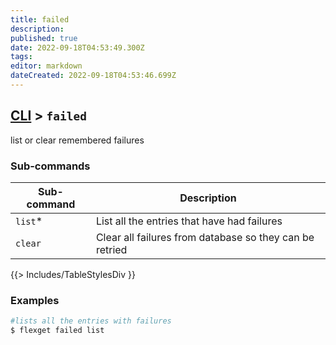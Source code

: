 ```yaml
---
title: failed
description: 
published: true
date: 2022-09-18T04:53:49.300Z
tags: 
editor: markdown
dateCreated: 2022-09-18T04:53:46.699Z
---
```


## [CLI](/CLI) > `failed`
list or clear remembered failures

### Sub-commands
| Sub-command | Description |
| --- | --- |
| `list`* | List all the entries that have had failures |
| `clear` | Clear all failures from database so they can be retried |
{{> Includes/TableStylesDiv }}

### Examples
```bash
#lists all the entries with failures
$ flexget failed list
```